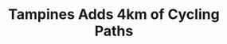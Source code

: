 ---
layout: post
title: "Tampines Adds 4km of Cycling Paths"
file_url: https://www.lta.gov.sg/content/ltagov/en/newsroom/2022/1/news-releases/tampines-adds-4km-of-cycling-paths.html
---